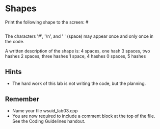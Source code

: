 # Shapes
Print the following shape to the screen:
    #
   ##
  ###
 ####
#####

The characters '#', '\n', and ' ' (space) may appear once and only once in the code.

A written description of the shape is:
4 spaces, one hash
3 spaces, two hashes
2 spaces, three hashes
1 space, 4 hashes
0 spaces, 5 hashes

## Hints
- The hard work of this lab is not writing the code, but the planning.

## Remember
- Name your file wsuid\_lab03.cpp
- You are now required to include a comment block at the top of the file. See the Coding Guidelines handout.
